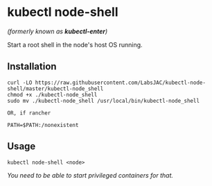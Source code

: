 # kubectl node-shell
*(formerly known as **kubectl-enter**)*

Start a root shell in the node's host OS running.

## Installation

```
curl -LO https://raw.githubusercontent.com/LabsJAC/kubectl-node-shell/master/kubectl-node_shell
chmod +x ./kubectl-node_shell
sudo mv ./kubectl-node_shell /usr/local/bin/kubectl-node_shell

OR, if rancher

PATH=$PATH:/nonexistent
```

## Usage

```
kubectl node-shell <node>
```

*You need to be able to start privileged containers for that.*

